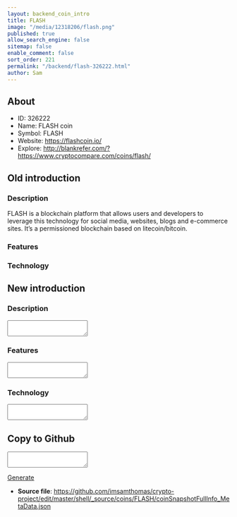 ```yaml
---
layout: backend_coin_intro
title: FLASH
image: "/media/12318206/flash.png"
published: true
allow_search_engine: false
sitemap: false
enable_comment: false
sort_order: 221
permalink: "/backend/flash-326222.html"
author: Sam
---
```


## About

- ID: 326222
- Name: FLASH coin
- Symbol: FLASH
- Website: https://flashcoin.io/
- Explore: http://blankrefer.com/?https://www.cryptocompare.com/coins/flash/


## Old introduction

### Description

<p>FLASH is a blockchain platform that allows users and developers to leverage this technology for social media, websites, blogs and e-commerce sites. It’s a permissioned blockchain based on litecoin/bitcoin.</p>

### Features


### Technology




## New introduction


### Description
<textarea id="meta_description" name="description"></textarea>

### Features
<textarea id="meta_features" name="features"></textarea>

### Technology
<textarea id="meta_technology" name="technology"></textarea>


## Copy to Github

<textarea id="coinsnapshotfullinfo_metadata"></textarea>

<a href="#gen" onclick="generateMetaDatJson()">Generate</a>

- **Source file**: <a href="https://github.com/imsamthomas/crypto-project/edit/master/shell/_source/coins/FLASH/coinSnapshotFullInfo_MetaData.json">https://github.com/imsamthomas/crypto-project/edit/master/shell/_source/coins/FLASH/coinSnapshotFullInfo_MetaData.json</a>

